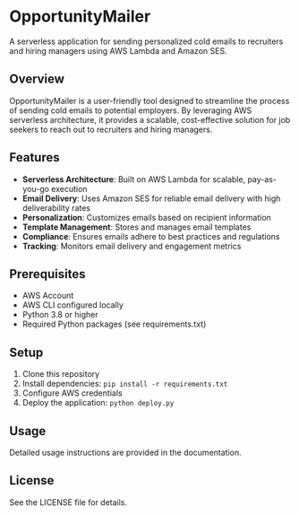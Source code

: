 # OpportunityMailer

A serverless application for sending personalized cold emails to recruiters and hiring managers using AWS Lambda and Amazon SES.

## Overview

OpportunityMailer is a user-friendly tool designed to streamline the process of sending cold emails to potential employers. By leveraging AWS serverless architecture, it provides a scalable, cost-effective solution for job seekers to reach out to recruiters and hiring managers.

## Features

- **Serverless Architecture**: Built on AWS Lambda for scalable, pay-as-you-go execution
- **Email Delivery**: Uses Amazon SES for reliable email delivery with high deliverability rates
- **Personalization**: Customizes emails based on recipient information
- **Template Management**: Stores and manages email templates
- **Compliance**: Ensures emails adhere to best practices and regulations
- **Tracking**: Monitors email delivery and engagement metrics

## Prerequisites

- AWS Account
- AWS CLI configured locally
- Python 3.8 or higher
- Required Python packages (see requirements.txt)

## Setup

1. Clone this repository
2. Install dependencies: `pip install -r requirements.txt`
3. Configure AWS credentials
4. Deploy the application: `python deploy.py`

## Usage

Detailed usage instructions are provided in the documentation.

## License

See the LICENSE file for details.

